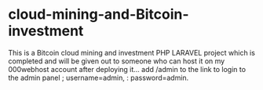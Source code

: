 # cloud-mining-and-Bitcoin-investment
This is a Bitcoin cloud mining and investment PHP LARAVEL project which is completed and will be given out to someone who can host it on my 000webhost account after deploying it...
add /admin to the link to login to the admin panel ; username=admin, : password=admin.
